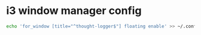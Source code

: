 

# i3 window manager config
```sh
echo 'for_window [title="^thought-logger$"] floating enable' >> ~/.config/i3/config
```